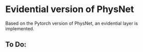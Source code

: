 # Evidential version of PhysNet
Based on the Pytorch version of PhysNet, an evidential layer is implemented. 

## To Do:

